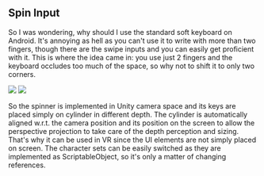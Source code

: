 ## Spin Input
So I was wondering, why should I use the standard soft keyboard on Android. It's annoying as hell as you can't use it to write with more than two fingers, though there are the swipe inputs and you can easily get proficient with it. This is where the idea came in: you use just 2 fingers and the keyboard occludes too much of the space, so why not to shift it to only two corners.

![](http://janovrom.ddns.net/janovrom/SpinInput/raw/master/Media/Screenshot_2019-06-24-10-39-28.png)
![](http://janovrom.ddns.net/janovrom/SpinInput/raw/master/Media/Screenshot_2019-06-24-10-40-29.png)

So the spinner is implemented in Unity camera space and its keys are placed simply on cylinder in different depth. The cylinder is automatically aligned w.r.t. the camera position and its position on the screen to allow the perspective projection to take care of the depth perception and sizing. That's why it can be used in VR since the UI elements are not simply placed on screen. 
The character sets can be easily switched as they are implemented as ScriptableObject, so it's only a matter of changing references.